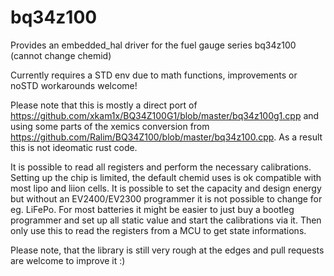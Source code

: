 # bq34z100
Provides an embedded_hal driver for the fuel gauge series bq34z100 (cannot change chemid)

Currently requires a STD env due to math functions, improvements or noSTD workarounds welcome!

Please note that this is mostly a direct port of https://github.com/xkam1x/BQ34Z100G1/blob/master/bq34z100g1.cpp and using some parts of the xemics conversion from https://github.com/Ralim/BQ34Z100/blob/master/bq34z100.cpp. As a result this is not ideomatic rust code.

It is possible to read all registers and perform the necessary calibrations. Setting up the chip is limited, the default chemid uses is ok compatible with most lipo and liion cells. It is possible to set the capacity and design energy but without an EV2400/EV2300 programmer it is not possible to change for eg. LiFePo. For most batteries it might be easier to just buy a bootleg programmer and set up all static value and start the calibrations via it. Then only use this to read the registers from a MCU to get state informations.

Please note, that the library is still very rough at the edges and pull requests are welcome to improve it :)